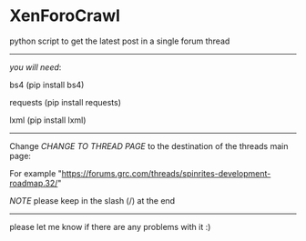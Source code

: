 # XenForoCrawl
python script to get the latest post in a single forum thread

-------------------------------------------------

*you will need*: 

bs4 (pip install bs4)

requests (pip install requests)

lxml (pip install lxml)

-------------------------------------------------

Change *CHANGE TO THREAD PAGE* to the destination of the threads main page:

For example "https://forums.grc.com/threads/spinrites-development-roadmap.32/"

*NOTE* please keep in the slash (/) at the end

-------------------------------------------------

please let me know if there are any problems with it :)
